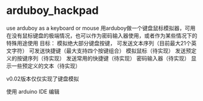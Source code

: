 # arduboy_hackpad
use arduboy as a keyboard or mouse
用arduboy做一个键盘鼠标模拟器，可用在没有鼠标键盘的极端情况，也可以作为密码输入器使用，或者作为某些情况下的特殊用途使用 目标： 模拟绝大部分键盘按键， 可发送文本序列（目前最大21个英文字符） 可发送快捷键（最大支持四个按键组合） 模拟鼠标（待实现） 发送预定义的按键序列（待实现） 发送常用的快捷键（待实现） 密码输入器（待实现） 显示一些预定义的文本（待实现）

v0.02版本仅仅实现了键盘模拟

使用 arduino IDE 编辑
